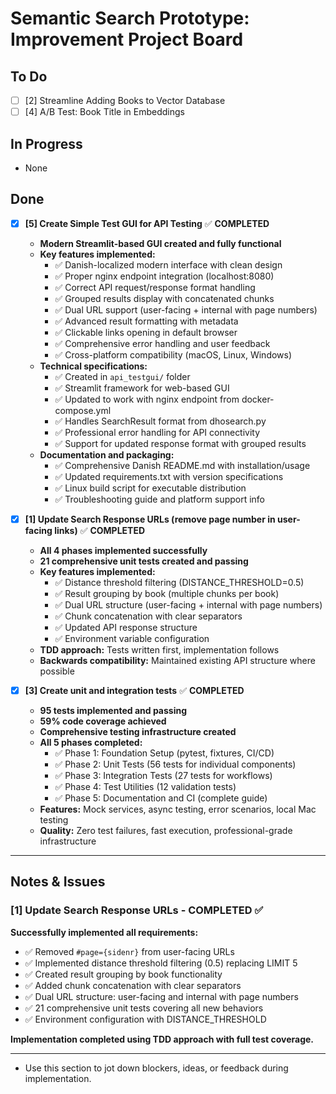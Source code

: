 # Semantic Search Prototype: Improvement Project Board

## To Do

- [ ] [2] Streamline Adding Books to Vector Database
- [ ] [4] A/B Test: Book Title in Embeddings

## In Progress

- None

## Done

- [x] **[5] Create Simple Test GUI for API Testing** ✅ **COMPLETED**
  - **Modern Streamlit-based GUI created and fully functional**
  - **Key features implemented:**
    - ✅ Danish-localized modern interface with clean design
    - ✅ Proper nginx endpoint integration (localhost:8080)
    - ✅ Correct API request/response format handling
    - ✅ Grouped results display with concatenated chunks
    - ✅ Dual URL support (user-facing + internal with page numbers)
    - ✅ Advanced result formatting with metadata
    - ✅ Clickable links opening in default browser
    - ✅ Comprehensive error handling and user feedback
    - ✅ Cross-platform compatibility (macOS, Linux, Windows)
  - **Technical specifications:**
    - ✅ Created in `api_testgui/` folder
    - ✅ Streamlit framework for web-based GUI
    - ✅ Updated to work with nginx endpoint from docker-compose.yml
    - ✅ Handles SearchResult format from dhosearch.py
    - ✅ Professional error handling for API connectivity
    - ✅ Support for updated response format with grouped results
  - **Documentation and packaging:**
    - ✅ Comprehensive Danish README.md with installation/usage
    - ✅ Updated requirements.txt with version specifications
    - ✅ Linux build script for executable distribution
    - ✅ Troubleshooting guide and platform support info

- [x] **[1] Update Search Response URLs (remove page number in user-facing links)** ✅ **COMPLETED**
  - **All 4 phases implemented successfully**
  - **21 comprehensive unit tests created and passing**
  - **Key features implemented:**
    - ✅ Distance threshold filtering (DISTANCE_THRESHOLD=0.5)
    - ✅ Result grouping by book (multiple chunks per book)
    - ✅ Dual URL structure (user-facing + internal with page numbers)
    - ✅ Chunk concatenation with clear separators
    - ✅ Updated API response structure
    - ✅ Environment variable configuration
  - **TDD approach:** Tests written first, implementation follows
  - **Backwards compatibility:** Maintained existing API structure where possible

- [x] **[3] Create unit and integration tests** ✅ **COMPLETED**
  - **95 tests implemented and passing**
  - **59% code coverage achieved**
  - **Comprehensive testing infrastructure created**
  - **All 5 phases completed:**
    - ✅ Phase 1: Foundation Setup (pytest, fixtures, CI/CD)
    - ✅ Phase 2: Unit Tests (56 tests for individual components)
    - ✅ Phase 3: Integration Tests (27 tests for workflows)
    - ✅ Phase 4: Test Utilities (12 validation tests)
    - ✅ Phase 5: Documentation and CI (complete guide)
  - **Features:** Mock services, async testing, error scenarios, local Mac testing
  - **Quality:** Zero test failures, fast execution, professional-grade infrastructure

---

## Notes & Issues

### [1] Update Search Response URLs - COMPLETED ✅

**Successfully implemented all requirements:**
- ✅ Removed `#page={sidenr}` from user-facing URLs
- ✅ Implemented distance threshold filtering (0.5) replacing LIMIT 5
- ✅ Created result grouping by book functionality
- ✅ Added chunk concatenation with clear separators
- ✅ Dual URL structure: user-facing and internal with page numbers
- ✅ 21 comprehensive unit tests covering all new behaviors
- ✅ Environment configuration with DISTANCE_THRESHOLD

**Implementation completed using TDD approach with full test coverage.**

---

- Use this section to jot down blockers, ideas, or feedback during implementation.
